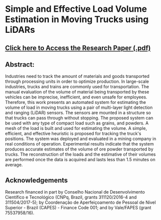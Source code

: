 # Simple and Effective Load Volume Estimation in Moving Trucks using LiDARs
## [Click here to Access the Research Paper (.pdf)](http://sibgrapi.sid.inpe.br/col/sid.inpe.br/sibgrapi/2019/09.11.20.30/doc/123.pdf)

## Abstract: 

Industries need to track the amount of materials and goods transported through processing units in order to optimize production. In large-scale industries, trucks and trains are commonly used for transportation. The manual evaluation of the volume of material being transported by these vehicles can be imprecise, inefficient, and even unsafe for employees. Therefore, this work presents an automated system for estimating the volume of load in moving trucks using a pair of multi-layer light detection and ranging (LiDAR) sensors. The sensors are mounted in a structure so that trucks can pass through without stopping. The proposed system can be used with any type of compact load such as grains, and powders. A mesh of the load is built and used for estimating the volume. A simple, efficient, and effective heuristic is proposed for tracking the truck's positions. The system was deployed and evaluated in a mining company in real conditions of operation. Experimental results indicate that the system produces accurate estimates of the volume of ore powder transported by trucks. The reconstruction of the loads and the estimative of their volumes are performed  once the data is acquired and lasts less than 1.5 minutes on average. 

## Acknowledgements

Research financed in part by Conselho Nacional de Desenvolvimento Científico e Tecnológico (CNPq, Brazil, grants 311120/2016-4 and 311504/2017-5); by Coordenação de Aperfeiçoamento de Pessoal de Nível Superior - Brazil (CAPES) - Finance Code 001; and by Vale/FAPES (grant 75537958/16).
